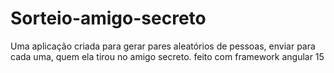 # Sorteio-amigo-secreto
Uma aplicação criada para gerar pares aleatórios de pessoas, enviar para cada uma, quem ela tirou no amigo secreto. feito com framework angular 15
